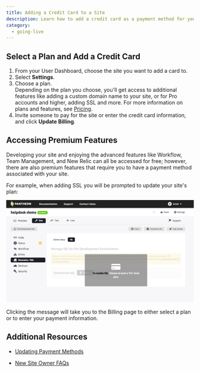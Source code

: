 ```yaml
---
title: Adding a Credit Card to a Site
description: Learn how to add a credit card as a payment method for your site.
category:
  - going-live
---
```

## Select a Plan and Add a Credit Card
1. From your User Dashboard, choose the site you want to add a card to.
2. Select **Settings**.
3. Choose a plan.  
Depending on the plan you choose, you'll get access to additional features like adding a custom domain name to your site, or for Pro accounts and higher, adding SSL and more. For more information on plans and features, see [Pricing](https://pantheon.io/pricing).
4. Invite someone to pay for the site or enter the credit card information, and click **Update Billing**.
## Accessing Premium Features

Developing your site and enjoying the advanced features like Workflow, Team Management, and New Relic can all be accessed for free; however, there are also premium features that require you to have a payment method associated with your site.

For example, when adding SSL you will be prompted to update your site's plan:  


 ![To enable SSL - choose at least a Pro plan](/source/docs/assets/images/desk_images/309237.png)


Clicking the message will take you to the Billing page to either select a plan or to enter your payment information.


## Additional Resources

- [Updating Payment Methods](/docs/articles/updating-payment-methods/)

- [New Site Owner FAQs](/docs/articles/sites/new-site-owner)
